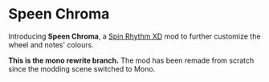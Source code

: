 # Speen Chroma
Introducing **Speen Chroma**, a [Spin Rhythm XD](https://store.steampowered.com/app/1058830/Spin_Rhythm_XD/) mod to further customize the wheel and notes' colours.

**This is the mono rewrite branch.** The mod has been remade from scratch since the modding scene switched to Mono. 
